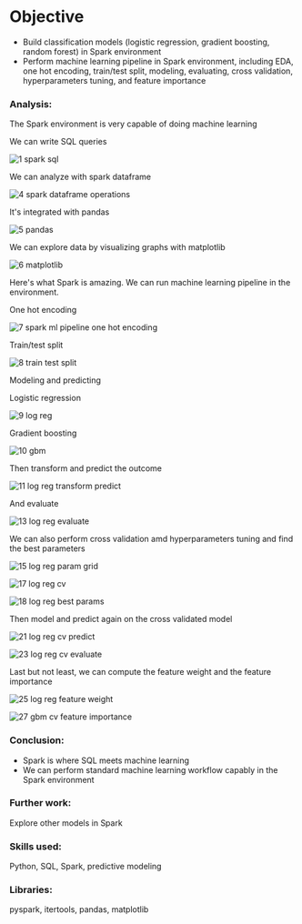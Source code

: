 # Objective
- Build classification models (logistic regression, gradient boosting, random forest) in Spark environment
- Perform machine learning pipeline in Spark environment, including EDA, one hot encoding, train/test split, modeling, evaluating, cross validation, hyperparameters tuning, and feature importance


### Analysis:
The Spark environment is very capable of doing machine learning

We can write SQL queries

![1 spark sql](https://user-images.githubusercontent.com/36130927/126260395-4f1392a1-0fe2-4504-9606-892d63aa7c9b.png)

We can analyze with spark dataframe

![4 spark dataframe operations](https://user-images.githubusercontent.com/36130927/126260439-53a2b92c-c93e-4abd-9180-3a5ac5813874.png)

It's integrated with pandas

![5 pandas](https://user-images.githubusercontent.com/36130927/126260473-89f6459e-e864-4955-93b3-5d6dca681166.png)

We can explore data by visualizing graphs with matplotlib

![6 matplotlib](https://user-images.githubusercontent.com/36130927/126260485-b7d7d8c5-72cc-4f0e-9b57-4bc58db855c9.png)

Here's what Spark is amazing. We can run machine learning pipeline in the environment.

One hot encoding

![7 spark ml pipeline one hot encoding](https://user-images.githubusercontent.com/36130927/126260599-a99f7869-9e15-40cc-b7b8-507278fef595.png)

Train/test split

![8 train test split](https://user-images.githubusercontent.com/36130927/126260605-76dbb1de-1272-4690-abb4-3dfa404a9732.png)

Modeling and predicting

Logistic regression

![9 log reg](https://user-images.githubusercontent.com/36130927/126260629-a69d61d4-cae3-4a31-883e-35398928ec51.png)

Gradient boosting

![10 gbm](https://user-images.githubusercontent.com/36130927/126260633-60925ddf-1598-4436-8cf2-254cd73d157a.png)

Then transform and predict the outcome

![11 log reg transform predict](https://user-images.githubusercontent.com/36130927/126260749-4241979e-f2c5-4fc7-ab8d-8b5ace717a40.png)


And evaluate

![13 log reg evaluate](https://user-images.githubusercontent.com/36130927/126260799-b16032d0-051e-4ad4-ac90-f088a9b52c71.png)


We can also perform cross validation amd hyperparameters tuning and find the best parameters

![15 log reg param grid](https://user-images.githubusercontent.com/36130927/126260848-690a13b6-1222-4c18-a120-0831ba8c127d.png)

![17 log reg cv](https://user-images.githubusercontent.com/36130927/126260852-692660d7-ad39-4b1f-9ade-f85c07aa8e2a.png)

![18 log reg best params](https://user-images.githubusercontent.com/36130927/126260894-cbd90e3a-7293-4eed-a5d7-e998cd7f70a5.png)

Then model and predict again on the cross validated model

![21 log reg cv predict](https://user-images.githubusercontent.com/36130927/126260918-6ded8501-1c3e-42e4-b9a5-9a025c047830.png)

![23 log reg cv evaluate](https://user-images.githubusercontent.com/36130927/126260944-d403b1d9-e148-430c-b7f6-1229b28eea76.png)

Last but not least, we can compute the feature weight and the feature importance

![25 log reg feature weight](https://user-images.githubusercontent.com/36130927/126261006-2475af2b-c60d-43ba-8a84-f494f67441cf.png)

![27 gbm cv feature importance](https://user-images.githubusercontent.com/36130927/126261019-224a5337-a99a-4441-85e8-785c145baca7.png)


### Conclusion:
- Spark is where SQL meets machine learning
- We can perform standard machine learning workflow capably in the Spark environment


### Further work:
Explore other models in Spark


### Skills used:
Python, SQL, Spark, predictive modeling


### Libraries:
pyspark, itertools, pandas, matplotlib
